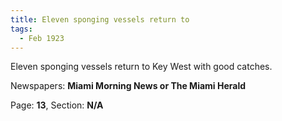 ```yaml
---  
title: Eleven sponging vessels return to  
tags:  
  - Feb 1923  
---  
```

  
Eleven sponging vessels return to Key West with good catches.  
  
Newspapers: **Miami Morning News or The Miami Herald**  
  
Page: **13**, Section: **N/A** 
